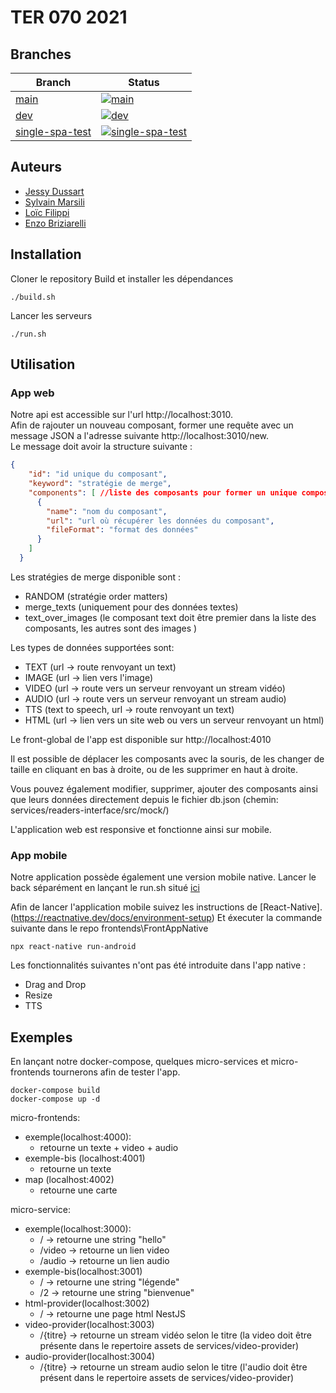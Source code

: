 # TER 070 2021


## Branches

| Branch | Status |
| ------ | ------ |
| [main](https://github.com/pns-si5-al-course/al-drone-21-22-e/tree/main) | [![main]()]() |
| [dev](https://github.com/pns-si5-al-course/al-drone-21-22-e/tree/develop) | [![dev]()]() |
| [single-spa-test](https://github.com/Misaux/ter-070-21-22/tree/single-spa-test) | [![single-spa-test]()]() |

## Auteurs

- [Jessy Dussart](https://github.com/Misaux)
- [Sylvain Marsili](https://github.com/SylvainMarsili)
- [Loïc Filippi](https://github.com/luclys)
- [Enzo Briziarelli](https://github.com/enbriziare)

## Installation
Cloner le repository
Build et installer les dépendances
````shell
./build.sh
````
Lancer les serveurs
````shell
./run.sh
````

## Utilisation
### App web
Notre api est accessible sur l'url http://localhost:3010. </br>
Afin de rajouter un nouveau composant, former une requête avec un message JSON a l'adresse suivante http://localhost:3010/new. </br>
Le message doit avoir la structure suivante : 
````json
{
    "id": "id unique du composant",
    "keyword": "stratégie de merge",
    "components": [ //liste des composants pour former un unique composant
      {
        "name": "nom du composant",
        "url": "url où récupérer les données du composant",
        "fileFormat": "format des données"
      }
    ]
  }
````
Les stratégies de merge disponible sont :
* RANDOM (stratégie order matters)
* merge_texts (uniquement pour des données textes)
* text_over_images (le composant text doit être premier dans la liste des composants, les autres sont des images )

Les types de données supportées sont:
* TEXT (url -> route renvoyant un text)
* IMAGE (url -> lien vers l'image)
* VIDEO (url -> route vers un serveur renvoyant un stream vidéo)
* AUDIO (url -> route vers un serveur renvoyant un stream audio)
* TTS (text to speech, url -> route renvoyant un text)
* HTML (url -> lien vers un site web ou vers un serveur renvoyant un html)

Le front-global de l'app est disponible sur http://localhost:4010

Il est possible de déplacer les composants avec la souris, de les changer de taille en cliquant en bas à droite, ou de les supprimer en haut à droite.

Vous pouvez également modifier, supprimer, ajouter des composants ainsi que leurs données directement depuis le fichier db.json (chemin: services/readers-interface/src/mock/)

L'application web est responsive et fonctionne ainsi sur mobile. 

### App mobile

Notre application possède également une version mobile native.
Lancer le back séparément en lançant le run.sh situé [ici](services\readers-interface)


Afin de lancer l'application mobile suivez les instructions de [React-Native].(https://reactnative.dev/docs/environment-setup)
Et éxecuter la commande suivante dans le repo frontends\FrontAppNative
````shell
npx react-native run-android
````
Les fonctionnalités suivantes n'ont pas été introduite dans l'app native :
*	Drag and Drop
*	Resize
*   TTS

## Exemples

En lançant notre docker-compose, quelques micro-services et micro-frontends tournerons afin de tester l'app.

````shell
docker-compose build
docker-compose up -d
`````
micro-frontends:
* exemple(localhost:4000):
  * retourne un texte + video + audio
* exemple-bis (localhost:4001)
  * retourne un texte
* map (localhost:4002)
  * retourne une carte

micro-service:
* exemple(localhost:3000):
  * / -> retourne une string "hello"
  * /video -> retourne un lien video
  * /audio -> retourne un lien audio
* exemple-bis(localhost:3001)
  * / -> retourne une string "légende"
  * /2 -> retourne une string "bienvenue"
* html-provider(localhost:3002)
  * / -> retourne une page html NestJS
* video-provider(localhost:3003)
  * /{titre} -> retourne un stream vidéo selon le titre (la video doit être présente dans le repertoire assets de services/video-provider)
* audio-provider(localhost:3004)
  * /{titre} -> retourne un stream audio selon le titre (l'audio doit être présent dans le repertoire assets de services/video-provider)


